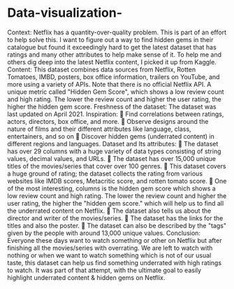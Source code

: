 # Data-visualization-
Context:
Netflix has a quantity-over-quality problem. This is part of an effort to help solve this. I want to figure out a way to find hidden gems in their catalogue but found it exceedingly hard to get the latest dataset that has ratings and many other attributes to help make sense of it. To help me and others dig deep into the latest Netflix content, I picked it up from Kaggle.
Content:
This dataset combines data sources from Netflix, Rotten Tomatoes, IMBD, posters, box office information, trailers on YouTube, and more using a variety of APIs. Note that there is no official Netflix API. A unique metric called "Hidden Gem Score", which shows a low review count and high rating. The lower the review count and higher the user rating, the higher the hidden gem score.
Freshness of the dataset:
The dataset was last updated on April 2021.
Inspiration:
	Find correlations between ratings, actors, directors, box office, and more.
	Observe designs around the nature of films and their different attributes like language, class, entertainers, and so on 
	Discover hidden gems (underrated content) in different regions and languages.
Dataset and Its attributes:
	The dataset has over 29 columns with a huge variety of data types consisting of string values, decimal values, and URLs.
	The dataset has over 15,000 unique titles of the movies/series that cover over 100 genres.
	This dataset covers a huge ground of rating; the dataset collects the rating from various websites like IMDB scores, Metacritic score, and rotten tomato score.
	One of the most interesting, columns is the hidden gem score which shows a low review count and high rating. The lower the review count and higher the user rating, the higher the "hidden gem score." which will help us to find all the underrated content on Netflix.
	The dataset also tells us about the director and writer of the movies/series.
	The dataset has the links for the titles and also the poster.
	The dataset can also be described by the "tags" given by the people with around 13,000 unique values.
Conclusion:
Everyone these days want to watch something or other on Netflix but after finishing all the movies/series with overrating. We are left to watch with nothing or when we want to watch something which is not of our usual taste, this dataset can help us find something underrated with high ratings to watch. It was part of that attempt, with the ultimate goal to easily highlight underrated content & hidden gems on Netflix.

